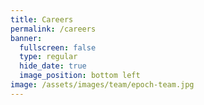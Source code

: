 ```yaml
---
title: Careers
permalink: /careers
banner:
  fullscreen: false
  type: regular
  hide_date: true
  image_position: bottom left
image: /assets/images/team/epoch-team.jpg
---
```


<head>
	<style>
		.job-list {
          display: grid;
          grid-template-columns: 1fr;
          grid-auto-rows: 1fr;
    	}
		.job {
			vertical-align: top;
			color: #111;
			border: 2px solid gray;
			padding: 10px 10px 10px 30px;
			margin-bottom: 10px;
      width: 95%;
      display: flex;
      flex-direction: column;
		}

    .apply-button {
      margin-top: auto;
    }

    .job {
      border-radius: 5px;
    }

    .job:hover {
      text-decoration: none;
      box-shadow: 0px 0px 5px 3px rgb(0 0 0 / 20%);
    }

    .job:hover .apply-button {
      text-decoration: underline;
    }

	</style>
</head>

<!-- {: .tex2jax_ignore } -->

## Why Work with Epoch? 
- **You can work remotely from anywhere in the world**: We expect to organise group retreats every 6 months to do in-person coworking, and offer support with visa applications.
- **You can work on crucial problems that directly inform AI governance and strategy**.
- **We do not require degrees or extensive experience with AI or Economics**: Compared to other roles in AI safety, we offer a relatively easy ramp into the field of AI governance and forecasting.
- **You can gain valuable career experience**: Going forward, we will work with prestigious organisations with which you will be affiliated, and release publications relating to our research agenda.

## What We're Looking For
You may be an especially good fit for our team if:
- **You're knowledgeable about economics**, especially statistics and econometrics. We spend a lot of time analysing data and trends, in order to improve our understanding of AI developments.
- **You have experience with data science and programming**, and are comfortable gathering large amounts of data efficiently. 
- **You're comfortable doing independent research**, and are able to think critically. 
- **Are familiar with forecasting, recent AI developments, technical AI safety, or AI governance**.

Bear in mind that **you don't need to know about all of these things to be a strong candidate**. If you think you might be a good fit for us, please apply! If you’re unsure whether this is the right role for you, we strongly encourage you to apply anyway.

*Applications will open in late May*. 

# Open Positions

{% assign list = site.data.jobs %}
{% include box_list.html button="Apply" sameRowHeight=true %}

